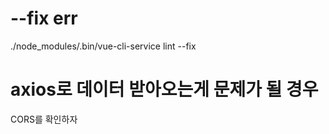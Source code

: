 # --fix err

./node_modules/.bin/vue-cli-service lint --fix

# axios로 데이터 받아오는게 문제가 될 경우

CORS를 확인하자

